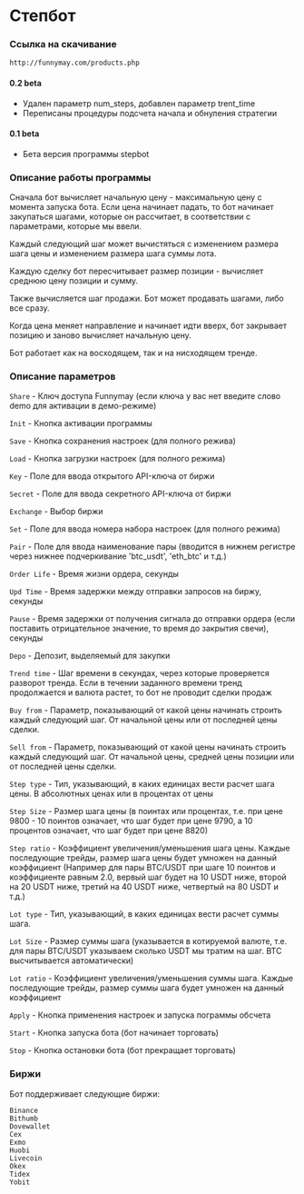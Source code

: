 # Степбот

### Ссылка на скачивание

`http://funnymay.com/products.php`

#### 0.2 beta
* Удален параметр num_steps, добавлен параметр trent_time
* Переписаны процедуры подсчета начала и обнуления стратегии

#### 0.1 beta
* Бета версия программы stepbot

### Описание работы программы

Сначала бот вычисляет начальную цену - максимальную цену с момента запуска бота. Если цена начинает падать, то бот начинает закупаться шагами, которые он рассчитает, в соответствии с параметрами, которые мы ввели.

Каждый следующий шаг может вычистяться с изменением размера шага цены и изменением размера шага суммы лота.

Каждую сделку бот пересчитывает размер позиции - вычисляет среднюю цену позиции и сумму.

Также вычисляется шаг продажи. Бот может продавать шагами, либо все сразу.

Когда цена меняет направление и начинает идти вверх, бот закрывает позицию и заново вычисляет начальную цену.

Бот работает как на восходящем, так и на нисходящем тренде.

### Описание параметров

`Share` - Ключ доступа Funnymay (если ключа у вас нет введите слово demo для активации в демо-режиме)

`Init` - Кнопка активации программы

`Save` - Кнопка сохранения настроек (для полного режива)

`Load` - Кнопка загрузки настроек (для полного режима)

`Key` - Поле для ввода открытого API-ключа от биржи

`Secret` - Поле для ввода секретного API-ключа от биржи

`Exchange` - Выбор биржи

`Set` - Поле для ввода номера набора настроек (для полного режима)

`Pair` - Поле для ввода наименование пары (вводится в нижнем регистре через нижнее подчеркивание 'btc_usdt', 'eth_btc' и т.д.)

`Order Life` - Время жизни ордера, секунды

`Upd Time` - Время задержки между отправки запросов на биржу, секунды

`Pause` - Время задержки от получения сигнала до отправки ордера (если поставить отрицательное значение, то время до закрытия свечи), секунды

`Depo` - Депозит, выделяемый для закупки

`Trend time` - Шаг времени в секундах, через которые проверяется разворот тренда. Если в течении заданного времени тренд продолжается и валюта растет, то бот не проводит сделки продаж

`Buy from` - Параметр, показывающий от какой цены начинать строить каждый следующий шаг. От начальной цены или от последней цены сделки.

`Sell from` - Параметр, показывающий от какой цены начинать строить каждый следующий шаг. От начальной цены, средней цены позиции или от последней цены сделки.

`Step type` - Тип, указывающий, в каких единицах вести расчет шага цены. В абсолютных ценах или в процентах от цены

`Step Size` - Размер шага цены (в поинтах или процентах, т.е. при цене 9800 - 10 поинтов означает, что шаг будет при цене 9790, а 10 процентов означает, что шаг будет при цене 8820)

`Step ratio` - Коэффициент увеличения/уменьшения шага цены. Каждые последующие трейды, размер шага цены будет умножен на данный коэффициент (Например для пары BTC/USDT при шаге 10 поинтов и коэффициенте равным 2.0, вервый шаг будет на 10 USDT ниже, второй на 20 USDT ниже, третий на 40 USDT ниже, четвертый на 80 USDT  и т.д.)

`Lot type` - Тип, указывающий, в каких единицах вести расчет суммы шага.

`Lot Size` - Размер суммы шага (указывается в котируемой валюте, т.е. для пары BTC/USDT указываем сколько USDT мы тратим на шаг. BTC высчитывается автоматически)

`Lot ratio` - Коэффициент увеличения/уменьшения суммы шага. Каждые последующие трейды, размер суммы шага будет умножен на данный коэффициент

`Apply` - Кнопка применения настроек и запуска пограммы обсчета

`Start` - Кнопка запуска бота (бот начинает торговать)

`Stop` - Кнопка остановки бота (бот прекращает торговать)

### Биржи

Бот поддерживает следующие биржи:
```
Binance
Bithumb
Dovewallet
Cex
Exmo
Huobi
Livecoin
Okex
Tidex
Yobit
```
